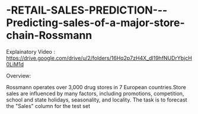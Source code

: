# -RETAIL-SALES-PREDICTION---Predicting-sales-of-a-major-store-chain-Rossmann

Explainatory Video : https://drive.google.com/drive/u/2/folders/16Hq2p7zH4X_dl19hfNUDrYbjcH0LiM1d

Overview:

Rossmann operates over 3,000 drug stores in 7 European countries.Store sales are influenced by many factors, including promotions, competition, school and state holidays, seasonality, and locality. The task is to forecast the "Sales" column for the test set

